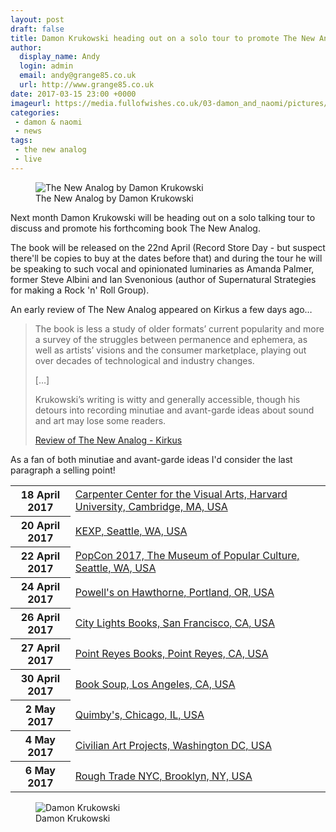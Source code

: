 ```yaml
---
layout: post
draft: false
title: Damon Krukowski heading out on a solo tour to promote The New Analog
author:
  display_name: Andy
  login: admin
  email: andy@grange85.co.uk
  url: http://www.grange85.co.uk
date: 2017-03-15 23:00 +0000
imageurl: https://media.fullofwishes.co.uk/03-damon_and_naomi/pictures/damon-krukowski-the-new-analog-cover.jpg
categories:
 - damon & naomi
 - news
tags:
 - the new analog
 - live
---
```

<figure class="caption aligncenter"><img src="https://media.fullofwishes.co.uk/03-damon_and_naomi/pictures/damon-krukowski-the-new-analog-cover.jpg" alt="The New Analog by Damon Krukowski" /><figcaption class="caption-text">The New Analog by Damon Krukowski</figcaption></figure>
<p>Next month Damon Krukowski will be heading out on a solo talking tour to discuss and promote his forthcoming book The New Analog.</p>

<p>The book will be released on the 22nd April (Record Store Day - but suspect there'll be copies to buy at the dates before that) and during the tour he will be speaking to such vocal and opinionated luminaries as Amanda Palmer, former Steve Albini and Ian Svenonious (author of Supernatural Strategies for making a Rock 'n' Roll Group).</p>

<p>An early review of The New Analog appeared on Kirkus a few days ago&hellip;</p>

<blockquote><p>The book is less a study of older formats’ current popularity and more a survey of the struggles between permanence and ephemera, as well as artists’ visions and the consumer marketplace, playing out over decades of technological and industry changes.</p>
<p>[&hellip;]</p>
<p>Krukowski’s writing is witty and generally accessible, though his detours into recording minutiae and avant-garde ideas about sound and art may lose some readers.</p>
<footer><a href="https://www.kirkusreviews.com/book-reviews/damon-krukowski/new-analog/">Review of The New Analog - Kirkus</a></footer>
</blockquote>
<p>As a fan of both minutiae and avant-garde ideas I'd consider the last paragraph a selling point!</p>

<table class="table table-striped">
<tbody><tr>
<th class="col-md-3">18 April 2017</th>
<td class="col-md-7"><a href="/database/damon-and-naomi/shows/2017/2017-04-18-damon-krukowski-carpenter-center-for-visual-arts-cambridge-ma-usa/">Carpenter Center for the Visual Arts, Harvard University, Cambridge, MA, USA</a>
</td>
<td class="col-md-2">
</td>
</tr>
<tr>
<th class="col-md-3">20 April 2017</th>
<td class="col-md-7"><a href="/database/damon-and-naomi/shows/2017/2017-04-20-damon-krukowski-kexp-seattle-wa-usa/">KEXP, Seattle, WA, USA</a>
</td>
<td class="col-md-2">
</td>
</tr>
<tr>
<th class="col-md-3">22 April 2017</th>
<td class="col-md-7"><a href="/database/damon-and-naomi/shows/2017/2017-04-22-damon-krukowski-popcon-2017-seattle-wa-usa/">PopCon 2017, The Museum of Popular Culture, Seattle, WA, USA</a>
</td>
<td class="col-md-2">
</td>
</tr>
<tr>
<th class="col-md-3">24 April 2017</th>
<td class="col-md-7"><a href="/database/damon-and-naomi/shows/2017/2017-04-24-damon-krukowski-powells-on-hawthorne-portland-or-usa/">Powell's on Hawthorne, Portland, OR, USA</a>
</td>
<td class="col-md-2">
</td>
</tr>
<tr>
<th class="col-md-3">26 April 2017</th>
<td class="col-md-7"><a href="/database/damon-and-naomi/shows/2017/2017-04-26-damon-krukowski-city-lights-books-san-francisco-ca-usa/">City Lights Books, San Francisco, CA, USA</a>
</td>
<td class="col-md-2">
</td>
</tr>
<tr>
<th class="col-md-3">27 April 2017</th>
<td class="col-md-7"><a href="/database/damon-and-naomi/shows/2017/2017-04-27-damon-krukowski-point-reyes-books-point-reyes-ca-usa/">Point Reyes Books, Point Reyes, CA, USA</a>
</td>
<td class="col-md-2">
</td>
</tr>
<tr>
<th class="col-md-3">30 April 2017</th>
<td class="col-md-7"><a href="/database/damon-and-naomi/shows/2017/2017-04-30-damon-krukowski-book-soup-los-angeles-ca-usa/">Book Soup, Los Angeles, CA, USA</a>
</td>
<td class="col-md-2">
</td>
</tr>
<tr>
<th class="col-md-3">2 May 2017</th>
<td class="col-md-7"><a href="/database/damon-and-naomi/shows/2017/2017-05-02-damon-krukowski-quimbys-chicago-il-usa/">Quimby's, Chicago, IL, USA</a>
</td>
<td class="col-md-2">
</td>
</tr>
<tr>
<th class="col-md-3">4 May 2017</th>
<td class="col-md-7"><a href="/database/damon-and-naomi/shows/2017/2017-05-04-damon-krukowski-civilian-art-projects-washington-dc-usa/">Civilian Art Projects, Washington DC, USA</a>
</td>
<td class="col-md-2">
</td>
</tr>
<tr>
<th class="col-md-3">6 May 2017</th>
<td class="col-md-7"><a href="/database/damon-and-naomi/shows/2017/2017-05-06-damon-krukowski-rough-trade-nyc-brooklyn-ny-usa/">Rough Trade NYC, Brooklyn, NY, USA</a>
</td>
<td class="col-md-2">
</td>
</tr>

</tbody></table>
<figure class="caption aligncenter"><img src="https://media.fullofwishes.co.uk/03-damon_and_naomi/pictures/damon-krukowski-the-new-analog.jpg" alt="Damon Krukowski" /><figcaption class="caption-text">Damon Krukowski</figcaption></figure>
